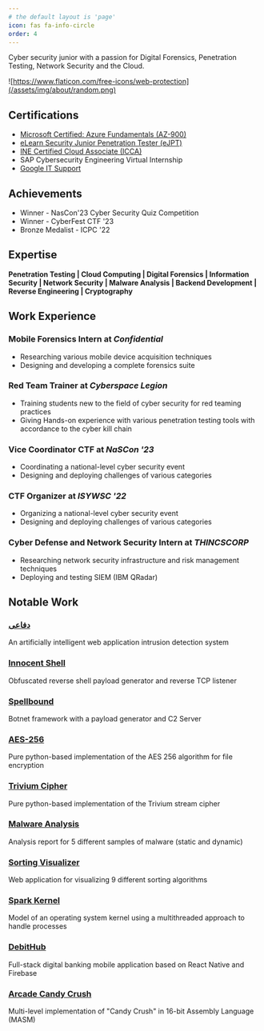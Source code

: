 ```yaml
---
# the default layout is 'page'
icon: fas fa-info-circle
order: 4
---
```


Cyber security junior with a passion for Digital Forensics, Penetration Testing, Network Security 
and the Cloud.

![https://www.flaticon.com/free-icons/web-protection](/assets/img/about/random.png)

## Certifications
* [Microsoft Certified: Azure Fundamentals (AZ-900)](https://www.credly.com/badges/26b05b72-592a-4300-9f95-b55dddfb54e0/public_url)
* [eLearn Security Junior Penetration Tester (eJPT)](https://my.ine.com/certificate/5bbf8595-19f8-4ef1-ba4c-781a16278e9c)
* [INE Certified Cloud Associate (ICCA)](https://my.ine.com/certificate/65aeecae-9c00-4eaf-93b6-9f8271842d18)
* SAP Cybersecurity Engineering Virtual Internship
* [Google IT Support](https://www.coursera.org/account/accomplishments/specialization/certificate/MW97R9ZDE923)

## Achievements 
* Winner - NasCon'23 Cyber Security Quiz Competition
* Winner - CyberFest CTF '23
* Bronze Medalist - ICPC '22

## Expertise
**Penetration Testing | Cloud Computing | Digital Forensics | Information Security | Network Security | Malware Analysis | Backend Development | Reverse Engineering | Cryptography**

## Work Experience 
### **Mobile Forensics Intern** at ***Confidential***
* Researching various mobile device acquisition techniques
* Designing and developing a complete forensics suite

### **Red Team Trainer** at ***Cyberspace Legion***
* Training students new to the field of cyber security for red teaming practices
* Giving Hands-on experience with various penetration testing tools with accordance to the cyber kill chain

### **Vice Coordinator CTF** at ***NaSCon '23*** 
* Coordinating a national-level cyber security event
* Designing and deploying challenges of various categories

### **CTF Organizer** at ***ISYWSC '22***
* Organizing a national-level cyber security event
* Designing and deploying challenges of various categories

### **Cyber Defense and Network Security Intern** at ***THINCSCORP***
* Researching network security infrastructure and risk management techniques
* Deploying and testing SIEM (IBM QRadar)


## Notable Work

### [دفاعی](https://github.com/dingavinga1/diffai)
An artificially intelligent web application intrusion detection system
<!--![Diffai](https://github.com/dingavinga1/diffai/raw/main/assets/initial_console.png)-->

### [Innocent Shell](https://github.com/huzaifi0604/Innocent-Shell/)
Obfuscated reverse shell payload generator and reverse TCP listener
<!--![Innocent Shell](https://github.com/huzaifi0604/Innocent-Shell/raw/main/ScreenCaptures/Screenshot_10.png)-->

### [Spellbound](https://github.com/dingavinga1/spellbound/)
Botnet framework with a payload generator and C2 Server
<!--![Spellbound](https://user-images.githubusercontent.com/88616338/221417940-74bbffa4-9a20-49d2-8f93-36de576d167e.jpg)-->

### [AES-256](https://github.com/dingavinga1/aes-256)
Pure python-based implementation of the AES 256 algorithm for file encryption

### [Trivium Cipher](https://github.com/dingavinga1/trivium-cipher)
Pure python-based implementation of the Trivium stream cipher

### [Malware Analysis](https://github.com/dingavinga1/malware-analysis/blob/main/malware-analysis-cheet-sheet.pdf)
Analysis report for 5 different samples of malware (static and dynamic)

### [Sorting Visualizer](https://github.com/dingavinga1/sorting-visualizer)
Web application for visualizing 9 different sorting algorithms
<!--![Sorting Visualizer](https://user-images.githubusercontent.com/88616338/232252455-e997bc16-a693-4e09-8018-b8f6d0df236a.jpg)-->

### [Spark Kernel](https://github.com/dingavinga1/os-kernel-c)
Model of an operating system kernel using a multithreaded approach to handle processes
<!--![Spark Kernel](https://user-images.githubusercontent.com/88616338/182545060-639ce6d2-0282-43d6-8098-bda5b7afbef7.jpg)-->


### [DebitHub](https://github.com/dingavinga1/debithub)
Full-stack digital banking mobile application based on React Native and Firebase
<!--<img src="https://user-images.githubusercontent.com/88616338/182552544-caacc430-3d43-43d1-80f8-72fc28e47df2.jpeg" width="30%"/>-->

### [Arcade Candy Crush](https://github.com/dingavinga1/16-bit-candy-crush)
Multi-level implementation of "Candy Crush" in 16-bit Assembly Language (MASM)
<!--![CandyCrush](https://user-images.githubusercontent.com/88616338/182585585-c3940289-14b3-49e8-96ef-180041403479.png)-->